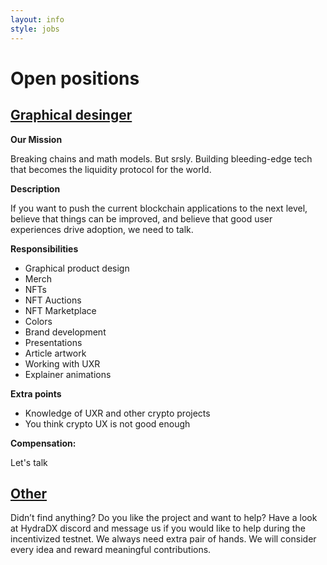 ```yaml
---
layout: info
style: jobs
---
```


# Open positions

## [Graphical desinger](#graphical-desinger)

**Our Mission**

Breaking chains and math models. But srsly. Building bleeding-edge tech that becomes the liquidity protocol for the world.

**Description**

If you want to push the current blockchain applications to the next level, believe that things can be improved, and believe that good user experiences drive adoption, we need to talk.

**Responsibilities**

- Graphical product design
- Merch
- NFTs
- NFT Auctions
- NFT Marketplace
- Colors
- Brand development
- Presentations
- Article artwork
- Working with UXR
- Explainer animations

**Extra points**

- Knowledge of UXR and other crypto projects
- You think crypto UX is not good enough

**Compensation:**

Let's talk

## [Other](#other)

Didn’t find anything? Do you like the project and want to help? Have a look at HydraDX discord and message us if you would like to help during the incentivized testnet. We always need extra pair of hands. We will consider every idea and reward meaningful contributions.
